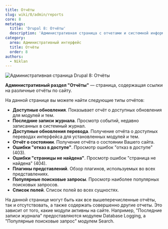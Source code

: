 ```yaml
---
title: Отчёты
slug: wiki/8/admin/reports
core: 8
metatags:
  title: 'Drupal 8: Отчёты'
  description: 'Административная страница с отчетами и системной информацией о сайте.'
category:
  area: Административный интерфейс
  title: Отчёты
  order: 8
authors:
  - Niklan
---
```


![Административная страница Drupal 8: Отчёты](https://i.imgur.com/La9dorE.png)

**Административный раздел "Отчёты"** — страница, содержащая ссылки на различные отчёты по сайту.

На данной странице вы можете найти следующие типы отчётов:

- **Доступные обновления**. Показывает отчёт о доступных обновления для модулей и тем.
- **Последние записи журнала**. Просмотр событий, недавно записанных в системный журнал.
- **Доступные обновления перевода**. Получение отчёта о доступных переводах интерфейса для установленных модулей и тем.
- **Отчёт о состоянии**. Получение отчёта о состоянии Вашего сайта.
- **Ошибки "отказ в доступе"**. Просмотр ошибок "отказ в доступе" (403).
- **Ошибки "страницы не найдена"**. Просмотр ошибок "страница не найдена" (404).
- **Плагины представлений**. Обзор плагинов, используемых во всех представлениях.
- **Популярные поисковые запросы**. Просмотр наиболее популярных поисковых запросов.
- **Список полей**. Список полей во всех сущностях.

<Aside>

На данной странице могут быть как все вышеперечисленные отчёты, так и отсутствовать, а также содержать совершенно другие отчеты. Это зависит от того, какие модули активны на сайте. Например, "Последние записи журнала" предоставляются модулем Database Logging, а "Популярные поисковые запрос" модулем Search.

</Aside>

